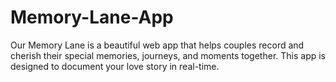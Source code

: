 # Memory-Lane-App
Our Memory Lane is a beautiful web app that helps couples record and cherish their special memories, journeys, and moments together. This app is designed to document your love story in real-time.
